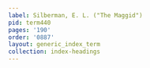 ```yaml
---
label: Silberman, E. L. ("The Maggid")
pid: term440
pages: '190'
order: '0887'
layout: generic_index_term
collection: index-headings
---
```

